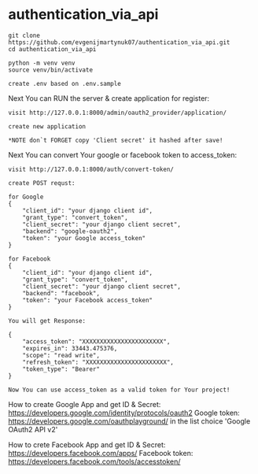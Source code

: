 # authentication_via_api

```shell
git clone https://github.com/evgenijmartynuk07/authentication_via_api.git
cd authentication_via_api

python -m venv venv
source venv/bin/activate

create .env based on .env.sample

```

Next You can RUN the server & create application for register:
```shell
visit http://127.0.0.1:8000/admin/oauth2_provider/application/

create new application

*NOTE don`t FORGET copy 'Client secret' it hashed after save!

```

Next You can convert Your google or facebook token to access_token:
```shell
visit http://127.0.0.1:8000/auth/convert-token/

create POST requst:

for Google
{
	"client_id": "your django client id",
	"grant_type": "convert_token",
	"client_secret": "your django client secret",
	"backend": "google-oauth2",
	"token": "your Google access_token"
}

for Facebook
{
	"client_id": "your django client id",
	"grant_type": "convert_token",
	"client_secret": "your django client secret",
	"backend": "facebook",
	"token": "your Facebook access_token"
}

You will get Response:

{
    "access_token": "XXXXXXXXXXXXXXXXXXXXXXX",
    "expires_in": 33443.475376,
    "scope": "read write",
    "refresh_token": "XXXXXXXXXXXXXXXXXXXXXXX",
    "token_type": "Bearer"
}

Now You can use access_token as a valid token for Your project!

```

How to create Google App and get ID & Secret:
https://developers.google.com/identity/protocols/oauth2
Google token: https://developers.google.com/oauthplayground/
in the list choice 'Google OAuth2 API v2'

How to crete Facebook App and get ID & Secret:
https://developers.facebook.com/apps/
Facebook token: https://developers.facebook.com/tools/accesstoken/

